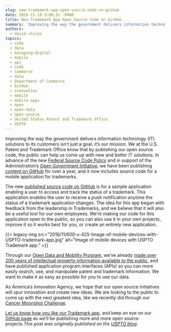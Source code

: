 ```yaml
---
slug: new-trademark-app-open-source-code-on-github
date: 2016-11-18 3:00:31 -0400
title: New Trademark App Open Source Code on GitHub
summary: 'Improving the way the government delivers information technology (IT) solutions to its customers isn’t just a goal, it’s our mission. We at the U.S. Patent and Trademark Office know that by publishing our open source code, the public can help us come up with new and better IT solutions. In advance of the new Federal'
authors:
  - david-chiles
topics:
  - code
  - data
  - managing-digital
  - mobile
  - api
  - code
  - Commerce
  - data
  - Department of Commerce
  - GitHub
  - innovation
  - mobile
  - mobile-apps
  - open
  - open-data
  - open-source
  - United States Patent and Trademark Office
  - USPTO
---
```


Improving the way the government delivers information technology (IT) solutions to its customers isn’t just a goal, it’s our mission. We at the U.S. Patent and Trademark Office know that by publishing our open source code, the public can help us come up with new and better IT solutions. In advance of the new <a class="ext extlink" href="https://www.whitehouse.gov/sites/default/files/omb/memoranda/2016/m_16_21.pdf" target="_blank">Federal Source Code Policy</a> and in support of the Administration’s <a class="ext extlink" href="https://www.whitehouse.gov/open" target="_blank">Open Government Initiative</a>, we have been publishing <a class="ext extlink" href="https://github.com/USPTO/TrademarkStatusApp" target="_blank">content on GitHub</a> for over a year, and it now includes source code for a mobile application for trademarks.

The new <a class="ext extlink" href="https://github.com/USPTO/TrademarkStatusApp" target="_blank">published source code on GitHub</a> is for a sample application enabling a user to access and track the status of a trademark. This application enables the user to receive a push notification anytime the status of a trademark application changes. The idea for this app began with feedback from the leadership in Trademarks, and we believe that it will also be a useful tool for our own employees. We’re making our code for this application open to the public, so you can also use it in your own projects, improve it so it works best for you, or create an entirely new application.

{{< legacy-img src="2016/11/600-x-425-Image-of-mobile-devices-with-USPTO-trademark-app.jpg" alt="Image of mobile devices with USPTO Trademark app." >}}

Through our [Open Data and Mobility Program](https://www.uspto.gov/learning-and-resources/open-data-and-mobility), we’ve already <a class="ext extlink" href="https://www.commerce.gov/news/blog/2016/03/uspto-puts-data-hands-innovators" target="_blank">made over 200 years of intellectual property information available to the public</a>, and have published application program interfaces (APIs) so you can more easily search, use, and manipulate patent and trademark information. We want to make it as easy as possible for you to use our data.

As America’s Innovation Agency, we hope that our open source initiatives will spur innovation and create new ideas. We are looking to the public to come up with the next greatest idea, like we recently did through our <a class="ext extlink" href="https://medium.com/cancer-moonshot/unlocking-patent-data-to-spur-cancer-breakthroughs-26325501e9c2#.an3aeo699" target="_blank">Cancer Moonshot Challenge</a>.

[Let us know how you like our Trademark app](https://www.uspto.gov/blog/director/entry/new_uspto_trademark_app_open#comments), and keep an eye on our <a class="ext extlink" href="https://github.com/USPTO" target="_blank">GitHub page</a> as we’ll be publishing more and more open source projects._This post was originally published on the [USPTO blog](https://www.uspto.gov/blog/)._